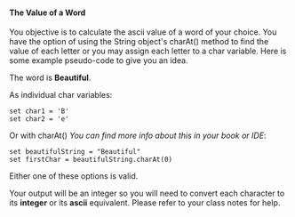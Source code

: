 #### The Value of a Word

You objective is to calculate the ascii value of a word of your choice.
You have the option of using the String object's charAt() method to find the value of each letter or you may assign each letter to a char variable. Here is some example pseudo-code to give you an idea.

The word is **Beautiful**.

As individual char variables:

    set char1 = 'B'
    set char2 = 'e'

Or with charAt() _You can find more info about this in your book or IDE_:

    set beautifulString = "Beautiful"
    set firstChar = beautifulString.charAt(0)

Either one of these options is valid.

Your output will be an integer so you will need to convert each character to its **integer** or its **ascii** equivalent. Please refer to your class notes for help.
